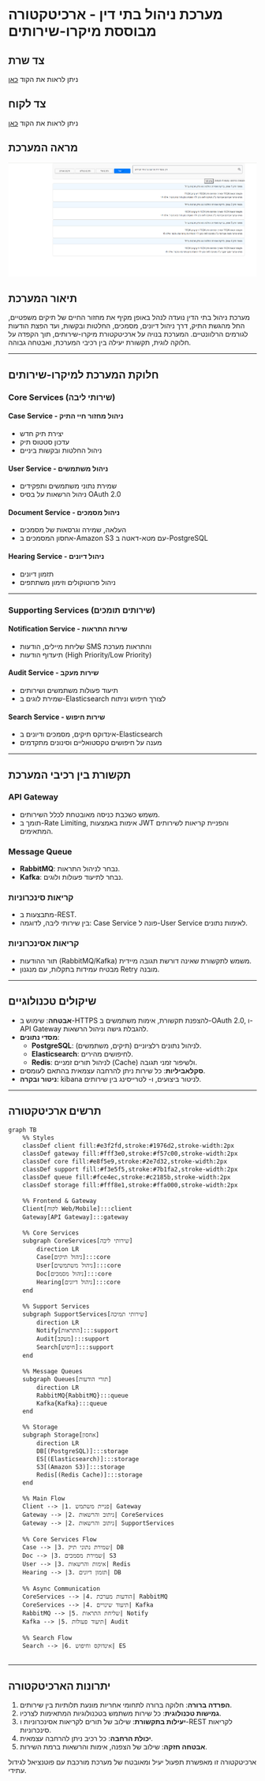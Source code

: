 
# מערכת ניהול בתי דין - ארכיטקטורה מבוססת מיקרו-שירותים

## **צד שרת**
ניתן לראות את הקוד [כאן](https://github.com/LeahFeldheim/CourtsTask/tree/master/CourtsTaskAPI)
## **צד לקוח**
ניתן לראות את הקוד [כאן](https://github.com/LeahFeldheim/CourtsTask/tree/master/src)
## **מראה המערכת**
![המסך](image.png)
## **תיאור המערכת**
מערכת ניהול בתי הדין נועדה לנהל באופן מקיף את מחזור החיים של תיקים משפטיים, החל מהגשת התיק, דרך ניהול דיונים, מסמכים, החלטות ובקשות, ועד הפצת הודעות לגורמים הרלוונטיים. המערכת בנויה על ארכיטקטורת מיקרו-שירותים, תוך הקפדה על חלוקה לוגית, תקשורת יעילה בין רכיבי המערכת, ואבטחה גבוהה.

---

## **חלוקת המערכת למיקרו-שירותים**

### **Core Services** (שירותי ליבה)

#### **Case Service** - ניהול מחזור חיי התיק
- יצירת תיק חדש
- עדכון סטטוס תיק
- ניהול החלטות ובקשות ביניים

#### **User Service** - ניהול משתמשים
- שמירת נתוני משתמשים ותפקידים
- ניהול הרשאות על בסיס OAuth 2.0

#### **Document Service** - ניהול מסמכים
- העלאה, שמירה וגרסאות של מסמכים
- אחסון המסמכים ב-Amazon S3 עם מטא-דאטה ב-PostgreSQL

#### **Hearing Service** - ניהול דיונים
- תזמון דיונים
- ניהול פרוטוקולים וזימון משתתפים

---

### **Supporting Services** (שירותים תומכים)

#### **Notification Service** - שירות התראות
- שליחת מיילים, הודעות SMS והתראות מערכת
- תיעדוף הודעות (High Priority/Low Priority)

#### **Audit Service** - שירות מעקב
- תיעוד פעולות משתמשים ושירותים
- שמירת לוגים ב-Elasticsearch לצורך חיפוש וניתוח

#### **Search Service** - שירות חיפוש
- אינדוקס תיקים, מסמכים ודיונים ב-Elasticsearch
- מענה על חיפושים טקסטואליים וסינונים מתקדמים

---

## **תקשורת בין רכיבי המערכת**

### **API Gateway**
- משמש כשכבת כניסה מאובטחת לכלל השירותים.
- תומך ב-Rate Limiting, אימות באמצעות JWT והפניית קריאות לשירותים המתאימים.

### **Message Queue**
- **RabbitMQ**: נבחר לניהול התראות.
- **Kafka**: נבחר לתיעוד פעולות ולוגים.

### **קריאות סינכרוניות**
- מתבצעות ב-REST.
- בין שירותי ליבה, לדוגמה: Case Service פונה ל-User Service לאימות נתונים.

### **קריאות אסינכרוניות**
- תור ההודעות (RabbitMQ/Kafka) משמש לתקשורת שאינה דורשת תגובה מיידית.
- מבטיח עמידות בתקלות, עם מנגנון Retry מובנה.

---

## **שיקולים טכנולוגיים**
- **אבטחה**: שימוש ב-HTTPS להצפנת תקשורת, אימות משתמשים ב-OAuth 2.0, ו-API Gateway להגבלת גישה וניהול הרשאות.
- **מסדי נתונים**:  
  - **PostgreSQL**: לניהול נתונים רלציוניים (תיקים, משתמשים).
  - **Elasticsearch**: לחיפושים מהירים.
  - **Redis**: לניהול תורים זמניים (Cache) ולשיפור זמני תגובה.
- **סקלאביליות**: כל שירות ניתן להרחבה עצמאית בהתאם לעומסים.
- **ניטור ובקרה**: kibana  לניטור ביצועים, ו- לטרייסינג בין שירותים.

---

## **תרשים ארכיטקטורה**

```mermaid
graph TB
    %% Styles
    classDef client fill:#e3f2fd,stroke:#1976d2,stroke-width:2px
    classDef gateway fill:#fff3e0,stroke:#f57c00,stroke-width:2px
    classDef core fill:#e8f5e9,stroke:#2e7d32,stroke-width:2px
    classDef support fill:#f3e5f5,stroke:#7b1fa2,stroke-width:2px
    classDef queue fill:#fce4ec,stroke:#c2185b,stroke-width:2px
    classDef storage fill:#fff8e1,stroke:#ffa000,stroke-width:2px

    %% Frontend & Gateway
    Client[לקוח Web/Mobile]:::client
    Gateway[API Gateway]:::gateway

    %% Core Services
    subgraph CoreServices[שירותי ליבה]
        direction LR
        Case[ניהול תיקים]:::core
        User[ניהול משתמשים]:::core
        Doc[ניהול מסמכים]:::core
        Hearing[ניהול דיונים]:::core
    end

    %% Support Services
    subgraph SupportServices[שירותי תמיכה]
        direction LR
        Notify[התראות]:::support
        Audit[מעקב]:::support
        Search[חיפוש]:::support
    end

    %% Message Queues
    subgraph Queues[תורי הודעות]
        direction LR
        RabbitMQ{RabbitMQ}:::queue
        Kafka{Kafka}:::queue
    end

    %% Storage
    subgraph Storage[אחסון]
        direction LR
        DB[(PostgreSQL)]:::storage
        ES[(Elasticsearch)]:::storage
        S3[(Amazon S3)]:::storage
        Redis[(Redis Cache)]:::storage
    end

    %% Main Flow
    Client --> |1. פניית משתמש| Gateway
    Gateway --> |2. ניתוב והרשאות| CoreServices
    Gateway --> |2. ניתוב והרשאות| SupportServices

    %% Core Services Flow
    Case --> |3. שמירת נתוני תיק| DB
    Doc --> |3. שמירת מסמכים| S3
    User --> |3. אימות והרשאות| Redis
    Hearing --> |3. תזמון דיונים| DB

    %% Async Communication
    CoreServices --> |4. הודעות מערכת| RabbitMQ
    CoreServices --> |4. תיעוד שינויים| Kafka
    RabbitMQ --> |5. שליחת התראות| Notify
    Kafka --> |5. תיעוד פעולות| Audit

    %% Search Flow
    Search --> |6. אינדוקס וחיפוש| ES


```

---

## **יתרונות הארכיטקטורה**
1. **הפרדה ברורה**: חלוקה ברורה לתחומי אחריות מונעת תלותיות בין שירותים.
2. **גמישות טכנולוגית**: כל שירות משתמש בטכנולוגיות המתאימות לצרכיו.
3. **יעילות בתקשורת**: שילוב של תורים לקריאות אסינכרוניות ו-REST לקריאות סינכרוניות.
4. **יכולת הרחבה**: כל רכיב ניתן להרחבה עצמאית.
5. **אבטחה חזקה**: שילוב של הצפנה, אימות והרשאות ברמת השירות.

ארכיטקטורה זו מאפשרת תפעול יעיל ומאובטח של מערכת מורכבת עם פוטנציאל לגידול עתידי.

